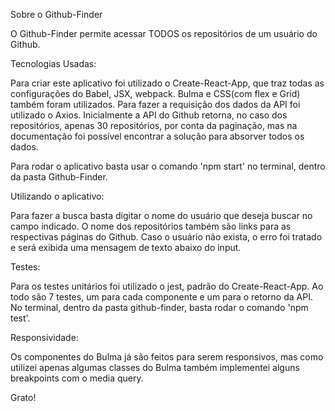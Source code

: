 Sobre o Github-Finder

O Github-Finder permite acessar TODOS os repositórios de um usuário do Github.

Tecnologias Usadas:

Para criar este aplicativo foi utilizado o Create-React-App, que traz todas as configurações do Babel, JSX, webpack. 
Bulma e CSS(com flex e Grid) também foram utilizados. 
Para fazer a requisição dos dados da API foi utilizado o Axios.
Inicialmente a API do Github retorna, no caso dos repositórios, apenas 30 repositórios, por conta da paginação, mas na documentação 
foi possível encontrar a solução para absorver todos os dados.   

Para rodar o aplicativo basta usar o comando 'npm start' no terminal, dentro da pasta Github-Finder.

Utilizando o aplicativo: 
 
Para fazer a busca basta digitar o nome do usuário que deseja buscar no campo indicado. 
O nome dos repositórios também são links para as respectivas páginas do Github. 
Caso o usuário não exista, o erro foi tratado e será exibida uma mensagem de texto abaixo do input. 

Testes:

Para os testes unitários foi utilizado o jest, padrão do Create-React-App. Ao todo são 7 testes, um para cada componente e 
um para o retorno da API. No terminal, dentro da pasta github-finder, basta rodar o comando 'npm test'.

Responsividade:

Os componentes do Bulma já são feitos para serem responsivos, mas como utilizei apenas algumas classes do Bulma também implementei
alguns breakpoints com o media query.


Grato!

